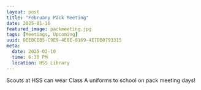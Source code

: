 ```yaml
---
layout: post
title: "February Pack Meeting"
date: 2025-01-16
featured_image: packmeeting.jpg
tags: [Meetings, Upcoming]
uuid: DEEBCEB5-C9E9-4E8E-8169-4E7DB0793315
meta:
  date: 2025-02-10
  time: 6:30 PM
  location: HSS Library
---
```


Scouts at HSS can wear Class A uniforms to school on pack meeting days!
